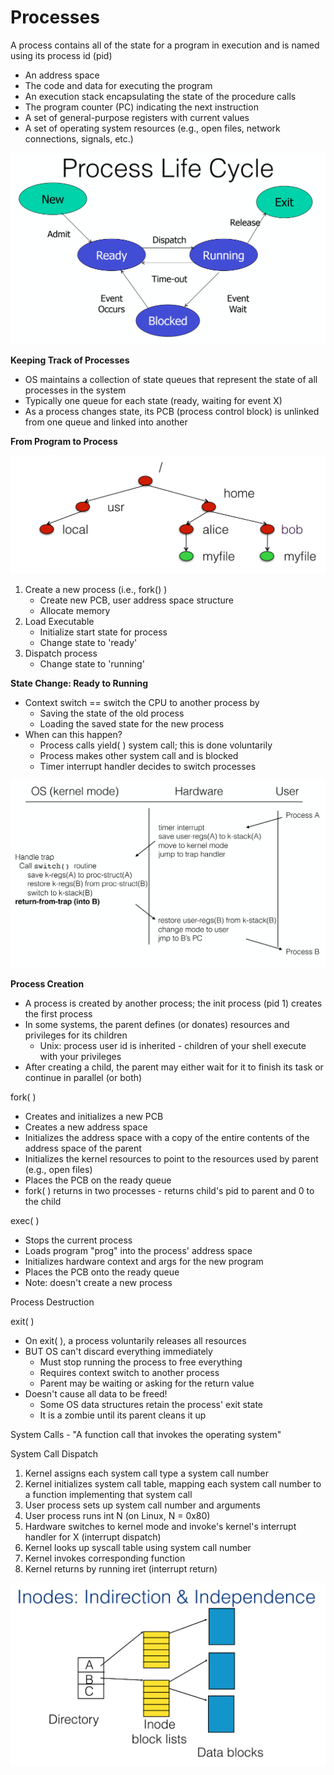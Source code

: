 # Processes

A process contains all of the state for a program in execution and is named using its process id \(pid\)

* An address space
* The code and data for executing the program
* An execution stack encapsulating the state of the procedure calls
* The program counter \(PC\) indicating the next instruction
* A set of general-purpose registers with current values
* A set of operating system resources \(e.g., open files, network connections, signals, etc.\)

![](.gitbook/assets/image%20%281%29.png)

**Keeping Track of Processes**

* OS maintains a collection of state queues that represent the state of all processes in the system
* Typically one queue for each state \(ready, waiting for event X\)
* As a process changes state, its PCB \(process control block\) is unlinked from one queue and linked into another

**From Program to Process**

![](.gitbook/assets/image%20%282%29.png)

1. Create a new process \(i.e., fork\(\) \)
   * Create new PCB, user address space structure
   * Allocate memory
2. Load Executable
   * Initialize start state for process
   * Change state to 'ready'
3. Dispatch process
   * Change state to 'running'

**State Change: Ready to Running**

* Context switch == switch the CPU to another process by
  * Saving the state of the old process
  * Loading the saved state for the new process
* When can this happen?
  * Process calls yield\( \) system call; this is done voluntarily
  * Process makes other system call and is blocked
  * Timer interrupt handler decides to switch processes

![Context Switch](.gitbook/assets/image%20%2839%29.png)

**Process Creation**

* A process is created by another process; the init process \(pid 1\) creates the first process
* In some systems, the parent defines \(or donates\) resources and privileges for its children
  * Unix: process user id is inherited - children of your shell execute with your privileges
* After creating a child, the parent may either wait for it to finish its task or continue in parallel \(or both\)

fork\( \)

* Creates and initializes a new PCB
* Creates a new address space
* Initializes the address space with a copy of the entire contents of the address space of the parent
* Initializes the kernel resources to point to the resources used by parent \(e.g., open files\)
* Places the PCB on the ready queue
* fork\( \) returns in two processes - returns child's pid to parent and 0 to the child

exec\( \)

* Stops the current process
* Loads program "prog" into the process' address space
* Initializes hardware context and args for the new program
* Places the PCB onto the ready queue
* Note: doesn't create a new process

Process Destruction

exit\( \)

* On exit\( \), a process voluntarily releases all resources
* BUT OS can't discard everything immediately
  * Must stop running the process to free everything
  * Requires context switch to another process
  * Parent may be waiting or asking for the return value
* Doesn't cause all data to be freed!
  * Some OS data structures retain the process' exit state
  * It is a zombie until its parent cleans it up

System Calls - "A function call that invokes the operating system"

System Call Dispatch

1. Kernel assigns each system call type a system call number
2. Kernel initializes system call table, mapping each system call number to a function implementing that system call
3. User process sets up system call number and arguments
4. User process runs int N \(on Linux, N = 0x80\)
5. Hardware switches to kernel mode and invoke's kernel's interrupt handler for X \(interrupt dispatch\)
6. Kernel looks up syscall table using system call number
7. Kernel invokes corresponding function
8. Kernel returns by running iret \(interrupt return\)

![Linux Write System Call](.gitbook/assets/image%20%2825%29.png)

